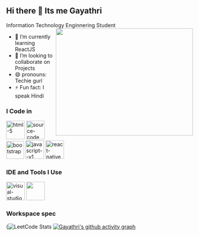  ## Hi there 👋 Its me Gayathri

 Information Technology Enginnering Student
  <img align ="right" width ="370" height="290" src="https://community.thriveglobal.com/wp-content/uploads/2020/07/Modren-Tech.jpg"/>
  - 🌱 I’m currently learning ReactJS
  - 💞️ I’m looking to collaborate on Projects
  - 😄 pronouns: Techie gurl
  - ⚡ Fun fact: I speak Hindi
  
### I Code in
  <img height="50" width="50" src="https://img.icons8.com/fluency/48/html-5.png" alt="html-5"/> <img width="50" height="50" src="https://img.icons8.com/fluency/48/source-code.png" alt="source-code"/> <img width="48" height="48" src="https://img.icons8.com/fluency/48/bootstrap.png" alt="bootstrap"/> <img width="50" height="50" src="https://img.icons8.com/color/48/javascript--v1.png" alt="javascript--v1"/> <img width="50" height="50" src="https://img.icons8.com/ios-filled/50/react-native.png" alt="react-native"/>

### IDE and Tools I Use
  <img width="50" height="50" src="https://img.icons8.com/fluency/48/visual-studio-code-2019.png" alt="visual-studio-code-2019"/> <img height="50" width="50" src="https://img.icons8.com/color/50/000000/git.png"/>

### Workspace spec
  (![LeetCode Stats](https://leetcard.jacoblin.cool/Gayathri_Muniraj?theme=dark&font=Marko%20One&ext=contest)
  [![Gayathri's github activity graph](https://github-readme-activity-graph.vercel.app/graph?username=GayathriMuniraj&bg_color=0d0c0c&color=e8d8e7&line=9e4c93&point=eed7d7&area=true&hide_border=true)](https://github.com/ashutosh00710/github-readme-activity-graph)


